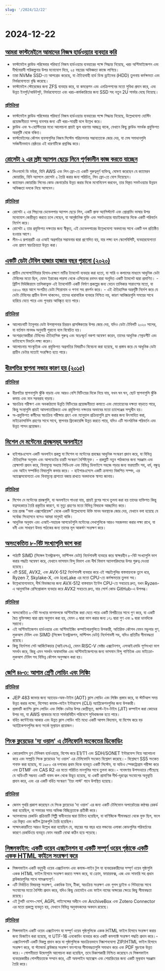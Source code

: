```yaml
---
slug: '/2024/12/22'
---
```


# 2024-12-22

## [আমরা ফাস্টমেইলে আমাদের নিজস্ব হার্ডওয়্যার ব্যবহার করি](https://www.fastmail.com/blog/why-we-use-our-own-hardware/)

- ফাস্টমেইল ক্লাউড পরিষেবার পরিবর্তে নিজস্ব হার্ডওয়্যার ব্যবহারের পক্ষে সিদ্ধান্ত নিয়েছে, খরচ অপ্টিমাইজেশন এবং দীর্ঘমেয়াদী পরিকল্পনার উপর মনোযোগ দিয়ে, ২৫ বছরের অভিজ্ঞতা কাজে লাগিয়ে।
- তারা NVMe SSD-তে আপগ্রেড করেছে, যা ঐতিহ্যবাহী হার্ড ডিস্ক ড্রাইভের (HDD) তুলনায় কর্মক্ষমতা এবং নির্ভরযোগ্যতা বৃদ্ধি করেছে।
- ফাস্টমেইল স্টোরেজের জন্য ZFS ব্যবহার করে, যা কমপ্রেশন এবং এনক্রিপশনের মতো সুবিধা প্রদান করে, এবং উন্নত ইনপুট/আউটপুট, নির্ভরযোগ্যতা এবং খরচ-কার্যকারিতার জন্য SSD সহ নতুন 2U সার্ভার বেছে নিয়েছে।

### [প্রতিক্রিয়া](https://news.ycombinator.com/item?id=42485124)

- ফাস্টমেইল ক্লাউড পরিষেবার পরিবর্তে নিজস্ব হার্ডওয়্যার ব্যবহারের পক্ষে সিদ্ধান্ত নিয়েছে, উল্লেখযোগ্য হোস্টিং প্রয়োজনীয়তা সম্পন্ন ব্যবসার জন্য এটি খরচ-সাশ্রয়ী বলে উল্লেখ করে।
- ক্লাউড এবং স্ব-হোস্টিংয়ের মধ্যে আলোচনা প্রায়ই ভুল ধারণায় আচ্ছন্ন থাকে, যেখানে কিছু ক্লাউড সমর্থক প্রযুক্তিগত অন্তর্দৃষ্টি থেকে বঞ্চিত।
- ফাস্টমেইলের কৌশল ব্যবসাগুলির নিজস্ব সিস্টেম পরিচালনার সম্ভাব্যতাকে জোর দেয়, যা মেঘ সমাধানগুলি সর্বজনীনভাবে শ্রেষ্ঠতর এই ধারণাটিকে প্রশ্নবিদ্ধ করে।

## [রোসেটা ২ এর স্রষ্টা অ্যাপল ছেড়ে লিনে পূর্ণকালীন কাজ করতে যাচ্ছেন](https://www.linkedin.com/posts/leonardo-de-moura-26a27b5_leanlang-leanprover-leanfro-activity-7274523099394400256-0F0x)

- লিওনার্দো ডি মউরা, যিনি AWS এবং লিন ফ্রো-তে একটি গুরুত্বপূর্ণ ব্যক্তিত্ব, ঘোষণা করেছেন যে ক্যামেরন জোয়ারিচ, যিনি অ্যাপলে রোসেটা ২ তৈরি করার জন্য পরিচিত, লিন ফ্রো-তে যোগ দিয়েছেন।
- ক্যামেরন জোয়ারিচ লিনের কোড জেনারেটর উন্নত করার দিকে মনোনিবেশ করবেন, তার বিস্তৃত সফটওয়্যার উন্নয়ন অভিজ্ঞতা দলকে নিয়ে আসবেন।

### [প্রতিক্রিয়া](https://news.ycombinator.com/item?id=42483895)

- রোসেটা ২ এর পিছনের ডেভেলপার অ্যাপল ছেড়ে লিন, একটি প্রুফ অ্যাসিস্ট্যান্ট এবং প্রোগ্রামিং ভাষার উপর মনোযোগ কেন্দ্রীভূত করতে চলে গেছেন, যা আনুষ্ঠানিক যুক্তি এবং সফটওয়্যার যাচাইকরণের দিকে একটি পরিবর্তন নির্দেশ করে।
- রোসেটা ২ তার প্রযুক্তিগত দক্ষতার জন্য স্বীকৃত, এই ডেভেলপারের উল্লেখযোগ্য অবদানের সাথে একটি দল প্রতিষ্ঠিত হওয়ার আগে।
- লীন-এ রূপান্তরটি এর এআই অগ্রগতির সম্ভাবনার দ্বারা প্রণোদিত হয়, যার লক্ষ্য হল স্কেলেবিলিটি, ব্যবহারযোগ্যতা এবং প্রমাণ স্বয়ংক্রিয়তা উন্নত করা।

## [একটি ডেটা টেবিল হাজার হাজার বছর পুরানো (২০২০)](https://www.datafix.com.au/BASHing/2020-08-12.html)

- প্রাচীন মেসোপটেমিয়ার হিসাব-রক্ষণে মাটির ট্যাবলেট ব্যবহার করা হতো, যা সারি ও কলামের মাধ্যমে আধুনিক ডেটা টেবিলের মতো ছিল, যেমন ইরাকের লারসা থেকে এলিয়েনর রবসন দ্বারা অনূদিত একটি ট্যাবলেট দ্বারা প্রমাণিত। - ব্রিটিশ মিউজিয়ামে তালিকাভুক্ত এই ট্যাবলেটটি একটি নির্মাণ প্রকল্পের জন্য বেতন তালিকার সারাংশের মতো, যা ৩৫০০ বছর আগে সংগঠিত ডেটা শিরোনাম ও গণনা সহ প্রদর্শন করে। - এই ঐতিহাসিক অন্তর্দৃষ্টি নির্দেশ করে যে ডেটা টেবিলের প্রাচীন উত্স থাকলেও, তাদের ধারাবাহিক ব্যবহার নিশ্চিত নয়, কারণ আবিষ্কারগুলি সময়ের সাথে হারিয়ে যেতে পারে এবং পুনরায় আবিষ্কৃত হতে পারে।

### [প্রতিক্রিয়া](https://news.ycombinator.com/item?id=42482829)

- আলোচনাটি ট্যাবুলার ডেটা উপস্থাপনার চিরন্তন প্রাসঙ্গিকতার উপর জোর দেয়, যদিও ডেটা টেবিলটি ২০২০ সালের, যা বর্তমান মানদণ্ড অনুযায়ী পুরানো বলে বিবেচিত হয়।
- অংশগ্রহণকারীরা টেবিলের ঐতিহাসিক গুরুত্ব এবং স্বতঃস্ফূর্ত নকশা অন্বেষণ করেন, তাদের আধুনিক স্প্রেডশীট এবং ডাটাবেসে বিবর্তন লক্ষ্য করেন।
- আলোচনায় সাংস্কৃতিক এবং প্রযুক্তিগত অগ্রগতির বিষয়টিও বিবেচনা করা হয়েছে, যা প্রস্তাব করে যে আধুনিক ডেটা প্রাচীন ডেটার মতোই সংরক্ষিত হতে পারে।

## [ধীরগতির স্থাপনা সভার কারণ হয় (২০১৫)](https://tidyfirst.substack.com/p/slow-deployment-causes-meetings)

### [প্রতিক্রিয়া](https://news.ycombinator.com/item?id=42484139)

- ধীরগতির স্থাপনাগুলি ঝুঁকি বাড়ায় এবং আরও বেশি মিটিংয়ের দিকে নিয়ে যায়, যখন ঘন ঘন, ছোট স্থাপনাগুলি ঝুঁকি কমায় এবং মান সরবরাহ বাড়ায়।
- স্বয়ংক্রিয় পরীক্ষণ এবং অবকাঠামো উন্নতি মিটিংয়ের প্রয়োজনীয়তা কমাতে এবং মোতায়েনের দক্ষতা বাড়াতে পারে, কিন্তু সংস্থাগুলি প্রায়ই আমলাতান্ত্রিকতা এবং প্রযুক্তিগত দক্ষতার অভাবের মতো চ্যালেঞ্জের সম্মুখীন হয়।
- অ-প্রযুক্তিগত কর্মীদের স্বয়ংক্রিয় পরীক্ষার গ্রহণ এবং ম্যানুয়াল প্রক্রিয়াগুলি হ্রাস করার জন্য উৎসাহিত করা, মাইক্রোসার্ভিস গ্রহণের সাথে সাথে, স্থাপনার ফ্রিকোয়েন্সি উন্নত করতে পারে, যদিও এটি সাংগঠনিক পরিবর্তন এবং উন্নত শাসন প্রয়োজন।

## [মিশেল দে মন্টেনের প্রবন্ধসমূহ অনলাইনে](https://hyperessays.net/)

- হাইপারএস্যেস একটি অনলাইন প্রকল্প যা মিশেল দ্য মন্টেনের প্রবন্ধের আধুনিক সংস্করণ প্রদান করে, যা বিভিন্ন ঐতিহাসিক অনুবাদ এবং আপডেটের চারটি সংস্করণ বৈশিষ্ট্যযুক্ত। - প্রকল্পটি নতুন পাঠকদের জন্য সরঞ্জাম এবং প্রেক্ষাপট প্রদান করে, বিনামূল্যে অধ্যায় পিডিএফ এবং বিভিন্ন ডিভাইসে সহজে পড়ার জন্য ফরম্যাটিং সহ, ধর্ম, বন্ধুত্ব এবং আইন সম্পর্কিত বিষয়গুলি কভার করে। - হাইপারএস্যেস একটি ক্রমাগত বিকশিত সম্পদ, এর অ্যাক্সেসযোগ্যতা এবং বিনামূল্যে প্রাপ্যতা বজায় রাখতে অবদানকে স্বাগত জানায়।

### [প্রতিক্রিয়া](https://news.ycombinator.com/item?id=42484527)

- মিশেল দে মন্টেনের প্রবন্ধগুলি, যা অনলাইনে পাওয়া যায়, প্রায়ই ব্লগের সাথে তুলনা করা হয় তাদের ব্যক্তিগত কিন্তু যত্নসহকারে তৈরি প্রকৃতির কারণে, যা মৃত্যু গ্রহণের মতো বিভিন্ন বিষয়কে আচ্ছাদিত করে।
- তার প্রবন্ধ "অফ এক্সপেরিয়েন্স" থেকে একটি উল্লেখযোগ্য উক্তি মানব অবস্থাকে জোর দেয়, যেখানে বলা হয়েছে যে সর্বোচ্চ সিংহাসনে বসেও আমরা মানুষই থাকি।
- আধুনিক অনুবাদ এবং এআই-সহায়ক আপডেটগুলি মন্টেনের লেখাগুলিকে আরও সহজলভ্য করার লক্ষ্য রাখে, যা ধনী এবং সাধারণ উভয় পাঠকের জন্য তাদের মূল আকর্ষণ সংরক্ষণ করে।

## [অসংকেতিত ৮-বিট সংখ্যাগুলি ভাগ করা](http://0x80.pl/notesen/2024-12-21-uint8-division.html)

- পাঠ্যটি SIMD (সিঙ্গেল ইনস্ট্রাকশন, মাল্টিপল ডেটা) নির্দেশাবলী ব্যবহার করে স্বাক্ষরহীন ৮-বিট সংখ্যাগুলি ভাগ করার পদ্ধতি অন্বেষণ করে, যেখানে ভাসমান বিন্দু বিভাগ এবং দীর্ঘ বিভাগ অ্যালগরিদমের উপর গুরুত্ব দেওয়া হয়েছে।
- এটি SSE, AVX2, এবং AVX-512 নির্দেশাবলী ব্যবহার করে এই পদ্ধতিগুলির বাস্তবায়নকে তুলে ধরে, Ryzen 7, Skylake-X, এবং IceLake এর মতো CPU-তে কর্মক্ষমতার তুলনা সহ।
- উল্লেখযোগ্যভাবে, দীর্ঘ বিভাজনের জন্য AVX-512 বাস্তবায়ন ইন্টেল CPU-তে সবচেয়ে দ্রুত, যখন Ryzen-এ আনুমানিক রেসিপ্রোকাল ব্যবহার করে AVX2 সবচেয়ে দ্রুত, যার সোর্স কোড GitHub-এ উপলব্ধ।

### [প্রতিক্রিয়া](https://news.ycombinator.com/item?id=42481612)

- অসংকেতিত ৮-বিট সংখ্যার ভাগফলকে অপ্টিমাইজ করা যেতে পারে একটি বিপরীতের সাথে গুণ করে, যা একটি দ্বৈত যুক্তিসঙ্গত দ্বারা প্রায় অনুমান করা হয়, যেমন ৩ দ্বারা ভাগ করার জন্য ১৭১ দ্বারা গুণ এবং ৯ দ্বারা ডানদিকে সরানো।
- এই অপ্টিমাইজেশন হার্ডওয়্যার এবং অপ্টিমাইজিং কম্পাইলারগুলিতে উপকারী, অতিরিক্ত কৌশল যেমন মডুলার গুণ, লুকআপ টেবিল এবং SIMD (সিঙ্গেল ইনস্ট্রাকশন, মাল্টিপল ডেটা) নির্দেশাবলী সহ, যদিও প্রতিটির সীমাবদ্ধতা রয়েছে।
- কিছু নির্দেশনা সেট আর্কিটেকচার (আইএসএ), যেমন RISC-V ভেক্টর এক্সটেনশন, এসআইএমডি পূর্ণসংখ্যা ভাগ সমর্থন করে, কিন্তু এমন সমর্থন অস্বাভাবিক এবং অপ্টিমাইজেশনের জন্য ভাসমান বিন্দু গাণিতিক এবং মাইক্রো-লুকআপ টেবিল সহ বিভিন্ন কৌশল অনুসন্ধান করা হয়।

## [জেপি ৪৮৩: আগাম শ্রেণী লোডিং এবং লিঙ্কিং](https://openjdk.org/jeps/483)

### [প্রতিক্রিয়া](https://news.ycombinator.com/item?id=42481813)

- JEP 483 জাভার জন্য অ্যাহেড-অফ-টাইম (AOT) ক্লাস লোডিং এবং লিঙ্কিং প্রস্তাব করে, যা স্টার্টআপ সময় উন্নত করার লক্ষ্যে, বিশেষত কমান্ড-লাইন ইন্টারফেস (CLI) অ্যাপ্লিকেশনগুলির জন্য উপকারী।
- প্রস্তাবটি ক্যাশিং ক্লাস লোডিং এবং লিঙ্কিং ডেটার উপর কেন্দ্রীভূত, জাস্ট-ইন-টাইম (JIT) কম্পাইল করা কোডের উপর নয়, যা AWS ল্যাম্বডার মতো সার্ভারবিহীন পরিবেশে সুবিধাজনক হতে পারে।
- বর্ধিত কন্টেইনার আকার এবং উন্নত ক্লাস লোডিং গতি মধ্যে একটি আপস বিদ্যমান, যা বিশেষ করে বড় অ্যাপ্লিকেশনগুলির জন্য সতর্ক মূল্যায়ন প্রয়োজন।

## [পিংক ফ্লয়েডের 'দ্য ওয়াল' এ টেলিফোনি সংকেতের ডিকোডিং](https://corelatus.com/blog/Decoding_the_telephony_signals_in_Pink_Floyd_s__The_Wall_.html)

- কোরেলাটাস ব্লগ টেলিকম হার্ডওয়্যার, বিশেষ করে E1/T1 এবং SDH/SONET ইন্টারফেস নিয়ে আলোচনা করে এবং সম্প্রতি পিংক ফ্লয়েডের 'দ্য ওয়াল' এর টেলিফোনি সংকেত বিশ্লেষণ করেছে।- বিশ্লেষণে SS5 সংকেত শনাক্ত করা হয়েছে, যা ১৯৮০ এর দশকের প্রথম দিকে ব্যবহৃত একটি সিস্টেম, যা অডিও স্পেকট্রোগ্রাম পরীক্ষা করে এবং DTMF এবং CAS R2 এর মতো পরিচিত মানগুলির সাথে তুলনা করে।- গবেষণায় উপসংহারে পৌঁছেছে যে অডিওটি সম্ভবত একটি বাস্তব কল থেকে উদ্ভূত হয়েছে, যা একটি প্রামাণিক দীর্ঘ-দূরত্বের সংযোগের অনুভূতি প্রদান করে, এবং এর একটি বর্ধিত সংস্করণ 'ইয়ং লাস্ট' গানে উপস্থিত হয়েছে।

### [প্রতিক্রিয়া](https://news.ycombinator.com/item?id=42485795)

- জেমস গুথরি প্রকাশ করেছেন যে পিংক ফ্লয়েডের 'দ্য ওয়াল' এর জন্য একটি টেলিফোন অপারেটরের কণ্ঠস্বর রেকর্ড করা হয়েছিল, যা সফরের সময় অভিজ্ঞ বিচ্ছিন্নতাকে প্রতীকী করে।
- অ্যালবামের রেকর্ডিং প্রক্রিয়াটি শিল্পী স্বাধীনতার দ্বারা চিহ্নিত হয়েছিল, যা বাণিজ্যিক সীমাবদ্ধতা থেকে মুক্ত ছিল, ফলে এর বিস্তৃত এবং জটিল ট্র্যাকগুলি তৈরি হয়েছিল।
- সাক্ষাৎকারটিতে আরও উল্লেখ করা হয়েছিল যে, বছরের পর বছর ধরে লন্ডনের এলাকা কোডগুলির পরিবর্তনের কারণে রেকর্ডিংয়ে ব্যবহৃত ফোন নম্বরটি বোঝা কঠিন হয়ে পড়েছে।

## [সিঙ্গলফাইল: একটি ওয়েব এক্সটেনশন যা একটি সম্পূর্ণ ওয়েব পৃষ্ঠাকে একটি একক HTML ফাইলে সংরক্ষণ করে](https://github.com/gildas-lormeau/SingleFile)

- সিঙ্গলফাইল একটি বহুমুখী ওয়েব এক্সটেনশন এবং কমান্ড-লাইন টুল যা ব্যবহারকারীদের সম্পূর্ণ ওয়েব পৃষ্ঠাগুলি একক HTML ফাইল হিসাবে সংরক্ষণ করতে সক্ষম করে, যা ক্রোম, ফায়ারফক্স, এজ এবং সাফারি সহ প্রধান ব্রাউজারগুলির সাথে সামঞ্জস্যপূর্ণ।
- এটি নির্বাচিত বিষয়বস্তু সংরক্ষণ, একাধিক ট্যাব, টীকা, স্বয়ংক্রিয় সংরক্ষণ এবং গুগল ড্রাইভ ও গিটহাবের সাথে সংযোগের মতো বৈশিষ্ট্য প্রদান করে, যদিও কিছু ডোমেইন এবং ফাইল নামের অক্ষরের ক্ষেত্রে কিছু সীমাবদ্ধতা রয়েছে।
- এই টুলটি ওপেন-সোর্স, AGPL লাইসেন্সের অধীনে এবং ArchiveBox এবং Zotero Connector এর মতো প্রকল্পে ব্যবহৃত হয়, যেখানে বিভিন্ন অনুবাদকদের অবদান রয়েছে।

### [প্রতিক্রিয়া](https://news.ycombinator.com/item?id=42481659)

- সিঙ্গলফাইল একটি ওয়েব এক্সটেনশন যা সম্পূর্ণ ওয়েব পৃষ্ঠাগুলিকে একক HTML ফাইল হিসাবে সংরক্ষণ করার জন্য ডিজাইন করা হয়েছে, যা UTF-16 এনকোডিং ব্যবহার করে একটি কমপ্যাক্ট সংরক্ষণ পদ্ধতি প্রদান করে।- এক্সটেনশনটি একটি বিকল্প প্রদান করে যা পৃষ্ঠাগুলিকে স্বয়ংক্রিয়ভাবে নিষ্কাশনযোগ্য ZIP/HTML ফাইল হিসাবে সংরক্ষণ করে, যা স্ট্যান্ডার্ড ব্রাউজার সংরক্ষণ ফাংশনের সীমাবদ্ধতাগুলি সমাধান করে এবং PDF মুদ্রণকে উন্নত করে।- গোপনীয়তা উদ্বেগগুলি আলোচনা করা হয়েছিল, তবে বিকাশকারী নিশ্চিত করেছেন যে সিঙ্গলফাইল ব্যবহারকারীর গোপনীয়তাকে সম্মান করে, এটি অফলাইন অ্যাক্সেস এবং শেয়ারিংয়ের জন্য একটি মূল্যবান সরঞ্জাম তৈরি করে।

<head>
  <meta property="og:title" content="আমরা ফাস্টমেইলে আমাদের নিজস্ব হার্ডওয়্যার ব্যবহার করি" />
  <meta property="og:type" content="website" />
  <meta property="og:image" content="https://og.cho.sh/api/og/?title=%E0%A6%86%E0%A6%AE%E0%A6%B0%E0%A6%BE%20%E0%A6%AB%E0%A6%BE%E0%A6%B8%E0%A7%8D%E0%A6%9F%E0%A6%AE%E0%A7%87%E0%A6%87%E0%A6%B2%E0%A7%87%20%E0%A6%86%E0%A6%AE%E0%A6%BE%E0%A6%A6%E0%A7%87%E0%A6%B0%20%E0%A6%A8%E0%A6%BF%E0%A6%9C%E0%A6%B8%E0%A7%8D%E0%A6%AC%20%E0%A6%B9%E0%A6%BE%E0%A6%B0%E0%A7%8D%E0%A6%A1%E0%A6%93%E0%A6%AF%E0%A6%BC%E0%A7%8D%E0%A6%AF%E0%A6%BE%E0%A6%B0%20%E0%A6%AC%E0%A7%8D%E0%A6%AF%E0%A6%AC%E0%A6%B9%E0%A6%BE%E0%A6%B0%20%E0%A6%95%E0%A6%B0%E0%A6%BF&subheading=%E0%A6%B0%E0%A6%AC%E0%A6%BF%E0%A6%AC%E0%A6%BE%E0%A6%B0%2C%20%E0%A7%A8%E0%A7%A8%20%E0%A6%A1%E0%A6%BF%E0%A6%B8%E0%A7%87%E0%A6%AE%E0%A7%8D%E0%A6%AC%E0%A6%B0%2C%20%E0%A7%A8%E0%A7%A6%E0%A7%A8%E0%A7%AA%3A%20%E0%A6%B9%E0%A7%8D%E0%A6%AF%E0%A6%BE%E0%A6%95%E0%A6%BE%E0%A6%B0%20%E0%A6%A8%E0%A6%BF%E0%A6%89%E0%A6%9C%20%E0%A6%B8%E0%A6%BE%E0%A6%B0%E0%A6%B8%E0%A6%82%E0%A6%95%E0%A7%8D%E0%A6%B7%E0%A7%87%E0%A6%AA" />
</head>
